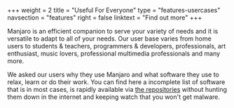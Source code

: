 +++
weight = 2
title = "Useful For Everyone"
type = "features-usercases"
navsection = "features"
right = false
linktext = "Find out more"
+++

Manjaro is an efficient companion to serve your variety of needs and it is versatile to adapt to all of your needs. Our user base varies from home users to students & teachers, programmers & developers, professionals, art enthusiast, music lovers, professional multimedia professionals and many more.

We asked our users why they use Manjaro and what software they use to relax, learn or do their work. You can find here a incomplete list of software that is in most cases, is rapidly available via [the repositories](/features/tools#pamac) without hunting them down in the internet and keeping watch that you won't get malware.
